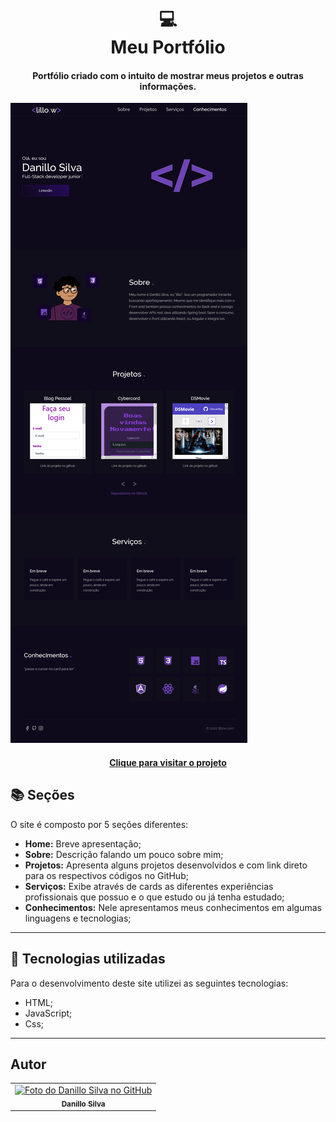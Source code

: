 <h1 align="center">
  💻<br>Meu Portfólio
</h1>

<h4 align="center">
  Portfólio criado com o intuito de mostrar meus projetos e outras informações.
</h4>

![Imagem](assets/images/readme.png)

<h4 align="center"><a href="https://lillow.github.io/portfolio/">Clique para visitar o projeto</a></h4>

## 📚 Seções

O site é composto por 5 seções diferentes:

-   **Home:** Breve apresentação;
-   **Sobre:** Descrição falando um pouco sobre mim;
-   **Projetos:** Apresenta alguns projetos desenvolvidos e com link direto para os respectivos códigos no GitHub;
-   **Serviços:**  Exibe através de cards as diferentes experiências profissionais que possuo e o que estudo ou já tenha estudado;
-   **Conhecimentos:** Nele apresentamos meus conhecimentos em algumas linguagens e tecnologias;

---

## 💼 Tecnologias utilizadas

Para o desenvolvimento deste site utilizei as seguintes tecnologias:

-   HTML;
-   JavaScript;
-   Css;

---

## Autor<br>

<table>
  <tr>
    <td align="center">
      <a href="https://github.com/lillow">
        <img src="https://avatars.githubusercontent.com/u/33943534?v=4" width="100px;" alt="Foto do Danillo Silva no GitHub"/><br>
        <sub>
          <b>Danillo Silva</b>
        </sub>
      </a>
    </td>
  </tr>
</table>
